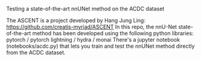 Testing a state-of-the-art nnUNet method on the ACDC dataset

The ASCENT is a project developed by Hang Jung Ling: https://github.com/creatis-myriad/ASCENT
In this repo, the nnU-Net state-of-the-art method has been developed using the following python libraries: pytorch / pytorch lightning / hydra / monai
There's a jupyter notebook (notebooks/acdc.py) that lets you train and test the nnUNet method directly from the ACDC dataset.



